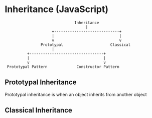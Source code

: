 # Inheritance (JavaScript)

                                   Inheritance
                                        |
                         +-----------------------------+
                         |                             |
                         v                             v
                    Prototypal                     Classical
                         |
              +---------------------------------+
              |                                 |
              v                                 v
     Prototypal Pattern             Constructor Pattern


## Prototypal Inheritance

Prototypal inheritance is when an object inherits from another object

## Classical Inheritance



